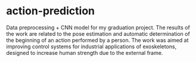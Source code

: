 # action-prediction
Data preprocessing + CNN model for my graduation project. The results of the work are related to the pose estimation and automatic determination of the beginning of an action performed by a person. The work was aimed at improving control systems for industrial applications of exoskeletons, designed to increase human strength due to the external frame.
